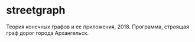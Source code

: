 # streetgraph
Теория конечных графов и ее приложения, 2018.
Программа, строящая граф дорог города Архангельск.

